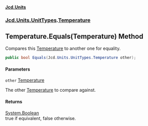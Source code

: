 #### [Jcd.Units](index.md 'index')
### [Jcd.Units.UnitTypes](Jcd.Units.UnitTypes.md 'Jcd.Units.UnitTypes').[Temperature](Jcd.Units.UnitTypes.Temperature.md 'Jcd.Units.UnitTypes.Temperature')

## Temperature.Equals(Temperature) Method

Compares this [Temperature](Jcd.Units.UnitTypes.Temperature.md 'Jcd.Units.UnitTypes.Temperature') to another one for equality.

```csharp
public bool Equals(Jcd.Units.UnitTypes.Temperature other);
```
#### Parameters

<a name='Jcd.Units.UnitTypes.Temperature.Equals(Jcd.Units.UnitTypes.Temperature).other'></a>

`other` [Temperature](Jcd.Units.UnitTypes.Temperature.md 'Jcd.Units.UnitTypes.Temperature')

The other [Temperature](Jcd.Units.UnitTypes.Temperature.md 'Jcd.Units.UnitTypes.Temperature') to compare against.

#### Returns
[System.Boolean](https://docs.microsoft.com/en-us/dotnet/api/System.Boolean 'System.Boolean')  
true if equivalent, false otherwise.